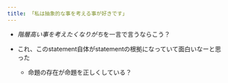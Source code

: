 ```yaml
---
title: 「私は抽象的な事を考える事が好きです」
---
```


* *階層高い事を考えたくなりがち*を一言で言うならこう？

* これ、このstatement自体がstatementの根拠になっていて面白いなーと思った
  
  * 命題の存在が命題を正しくしている？
